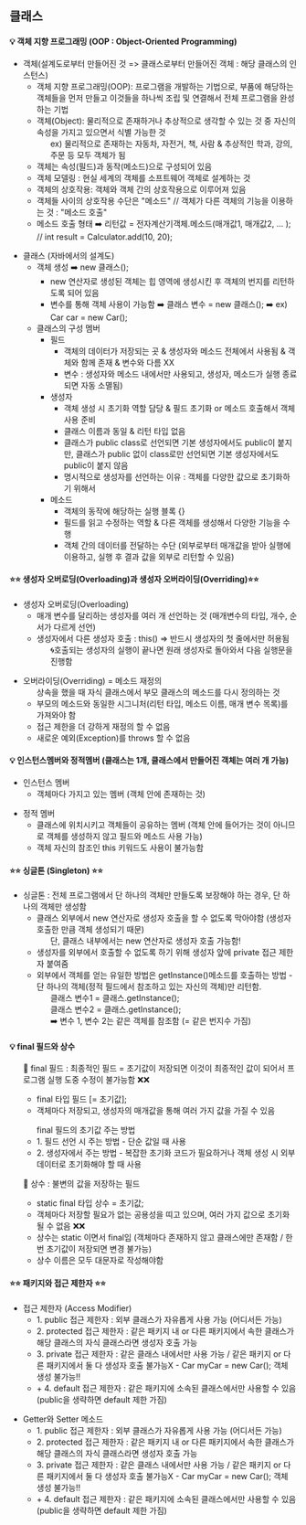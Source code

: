## 클래스

<h4> 💡 객체 지향 프로그래밍 (OOP : Object-Oriented Programming) </h4>

<ul>
	<li> 객체(설계도로부터 만들어진 것 => 클래스로부터 만들어진 객체 : 해당 클래스의 인스턴스)
		<ul> 
			<li> 객체 지향 프로그래밍(OOP): 프로그램을 개발하는 기법으로, 부품에 해당하는 객체들을 먼저 만들고 이것들을 하나씩 조립 및 연결해서 전체 프로그램을 완성하는 기법 </li>
			<li> 객체(Object): 물리적으로 존재하거나 추상적으로 생각할 수 있는 것 중 자신의 속성을 가지고 있으면서 식별 가능한 것 
				<ul> ex) 물리적으로 존재하는 자동차, 자전거, 책, 사람 & 추상적인 학과, 강의, 주문 등 모두 객체가 됨 </ul>
			</li>
			<li> 객체는 속성(필드)과 동작(메소드)으로 구성되어 있음 </li>
			<li> 객체 모델링 : 현실 세계의 객체를 소프트웨어 객체로 설계하는 것 </li>
			<li> 객체의 상호작용: 객체와 객체 간의 상호작용으로 이루어져 있음 </li>
			<li> 객체들 사이의 상호작용 수단은 "메소드" // 객체가 다른 객체의 기능을 이용하는 것 : "메소드 호출" </li>
			<li> 메소드 호출 형태 ➡️ 리턴값 = 전자계산기객체.메소드(매개값1, 매개값2, ... ); // int result = Calculator.add(10, 20); </li>
		</ul>
	</li> 
</ul>

<ul>
	<li> 클래스 (자바에서의 설계도)  
		<ul>
			<li> 객체 생성 ➡️ new 클래스();
				<ul>
					<li> new 연산자로 생성된 객체는 힙 영역에 생성시킨 후 객체의 번지를 리턴하도록 되어 있음 </li>
					<li> 변수를 통해 객체 사용이 가능함 ➡️  클래스 변수 = new 클래스(); ➡️ ex) Car car = new Car(); </li>
				</ul>
			</li>
			<li> 클래스의 구성 멤버
				<ul>
					<li> 필드 
						<ul>
							<li> 객체의 데이터가 저장되는 곳 & 생성자와 메소드 전체에서 사용됨 & 객체와 함께 존재 & 변수와 다름 XX </li>
							<li> 변수 : 생성자와 메소드 내에서만 사용되고, 생성자, 메소드가 실행 종료되면 자동 소멸됨)</li>
						</ul>
					</li>
					<li> 생성자 
						<ul>
							<li> 객체 생성 시 초기화 역할 담당 & 필드 초기화 or 메소드 호출해서 객체 사용 준비 </li>
							<li> 클래스 이름과 동일 & 리턴 타입 없음 </li>
							<li> 클래스가 public class로 선언되면 기본 생성자에서도 public이 붙지만, 클래스가 public 없이 class로만 선언되면 기본 생성자에서도 public이 붙지 않음</li>
							<li> 명시적으로 생성자를 선언하는 이유 : 객체를 다양한 값으로 초기화하기 위해서 </li>
						</ul>
					</li>
					<li> 메소드
						<ul>
							<li> 객체의 동작에 해당하는 실행 블록 {} </li>
							<li> 필드를 읽고 수정하는 역할 & 다른 객체를 생성해서 다양한 기능을 수행 </li>
							<li> 객체 간의 데이터를 전달하는 수단 (외부로부터 매개값을 받아 실행에 이용하고, 실행 후 결과 값을 외부로 리턴할 수 있음) </li>
						</ul>
					</li>
				</ul>
			</li>
		</ul>
	</li>
</ul>

<h4> ⭐⭐ 생성자 오버로딩(Overloading)과 생성자 오버라이딩(Overriding)⭐⭐ </h4>

<ul>
	<li> 생성자 오버로딩(Overloading)
		<ul>
			<li> 매개 변수를 달리하는 생성자를 여러 개 선언하는 것 (매개변수의 타입, 개수, 순서가 다르게 선언) </li>
			<li> 생성자에서 다른 생성자 호출 : this() => 반드시 생성자의 첫 줄에서만 허용됨 
				<ul> 🌀호출되는 생성자의 실행이 끝나면 원래 생성자로 돌아와서 다음 실행문을 진행함</ul>
			</li>			
		</ul>
	</li>
</ul>

<ul> 
	<li> 오버라이딩(Overriding) = 메소드 재정의
		<ul> 상속을 했을 때 자식 클래스에서 부모 클래스의
메소드를 다시 정의하는 것
	                <li> 부모의 메소드와 동일한 시그니처(리턴 타입, 메소드 이름, 매개 변수 목록)를 가져와야 함 </li>
		        <li> 접근 제한을 더 강하게 재정의 할 수 없음 </li>
                        <li> 새로운 예외(Exception)를 throws 할 수 없음 </li>
		</ul>
	</li>
</ul>

<h4> 💡 인스턴스멤버와 정적멤버 (클래스는 1개, 클래스에서 만들어진 객체는 여러 개 가능) </h4>
<ul>
	<li> 인스턴스 멤버 
		<ul>
			<li> 객체마다 가지고 있는 멤버 (객체 안에 존재하는 것) </li>
		</ul>
	</li>
</ul>
<ul>
	<li> 정적 멤버 
		<ul>
			<li> 클래스에 위치시키고 객체들이 공유하는 멤버 (객체 안에 들어가는 것이 아니므로 객체를 생성하지 않고 필드와 메소드 사용 가능) </li>
			<li> 객체 자신의 참조인 this 키워드도 사용이 불가능함 </li>
		</ul>
	</li>
</ul>

<h4> ⭐⭐ 싱글톤 (Singleton) ⭐⭐ </h4>
<ul>
	<li> 싱글톤 : 전체 프로그램에서 단 하나의 객체만 만들도록 보장해야 하는 경우, 단 하나의 객체만 생성함
		<ul>
			<li> 클래스 외부에서 new 연산자로 생성자 호출을 할 수 없도록 막아야함 (생성자 호출한 만큼 객체 생성되기 때문) 
				<ul> 단, 클래스 내부에서는 new 연산자로 생성자 호출 가능함! </ul>
			</li>
			<li> 생성자를 외부에서 호출할 수 없도록 하기 위해 생성자 앞에 private 접근 제한자 붙여줌 </li>
			<li> 외부에서 객체를 얻는 유일한 방법은 getInstance()메소드를 호출하는 방법 - 단 하나의 객체(정적 필드에서 참조하고 있는 자신의 객체)만 리턴함.
				<ul> 클래스 변수1 = 클래스.getInstance(); </ul>
				<ul> 클래스 변수2 = 클래스.getInstance(); </ul>
				<ul> ➡️ 변수 1, 변수 2는 같은 객체를 참조함 (= 같은 번지수 가짐) </ul>
			 </li>
		</ul>
	</li>
</ul>
<h4>  💡 final 필드와 상수 </h4>
<ul> 📕 final 필드 : 최종적인 필드 = 초기값이 저장되면 이것이 최종적인 값이 되어서 프로그램 실행 도중 수정이 불가능함 ❌❌
	<ul> 
		<li> final 타입 필드 [= 초기값]; </li>
		<li> 객체마다 저장되고, 생성자의 매개값을 통해 여러 가지 값을 가질 수 있음 </li>
	</ul>
</ul>
<ul> 
	<ul> final 필드의 초기값 주는 방법
		<li> 1. 필드 선언 시 주는 방법 - 단순 값일 때 사용 </li>
		<li> 2. 생성자에서 주는 방법 - 복잡한 초기화 코드가 필요하거나 객체 생성 시 외부 데이터로 초기화해야 할 때 사용 </li>
	</ul>
</ul>
<ul> 📘 상수 : 불변의 값을 저장하는 필드
	<ul>
		<li> static final 타입 상수 = 초기값; </li>
		<li> 객체마다 저장할 필요가 없는 공용성을 띠고 있으며, 여러 가지 값으로 초기화 될 수 없음 ❌❌ </li>
		<li> 상수는 static 이면서 final임 (객체마다 존재하지 않고 클래스에만 존재함 / 한 번 초기값이 저장되면 변경 불가능) </li>
		<li> 상수 이름은 모두 대문자로 작성해야함 </li>
	</ul>
</ul>
<h4>  ⭐⭐ 패키지와 접근 제한자 ⭐⭐ </h4>
<ul>
	<li> 접근 제한자 (Access Modifier) 
		<ul>
			<li> 1. public 접근 제한자 : 외부 클래스가 자유롭게 사용 가능 (어디서든 가능) </li>
			<li> 2. protected 접근 제한자 : 같은 패키지 내 or 다른 패키지에서 속한 클래스가 해당 클래스의 자식 클래스라면 생성자 호출 가능  </li>
			<li> 3. private 접근 제한자 : 같은 클래스 내에서만 사용 가능 / 같은 패키지 or 다른 패키지에서 둘 다 생성자 호출 불가능X - Car myCar = new Car(); 객체 생성 불가능!! </li>
			<li> + 4. default 접근 제한자 : 같은 패키지에 소속된 클래스에서만 사용할 수 있음 (public을 생략하면 default 제한 가짐)</li>
		</ul>
	</li>
</ul>
<ul>
	<li> Getter와 Setter 메소드  
		<ul>
			<li> 1. public 접근 제한자 : 외부 클래스가 자유롭게 사용 가능 (어디서든 가능) </li>
			<li> 2. protected 접근 제한자 : 같은 패키지 내 or 다른 패키지에서 속한 클래스가 해당 클래스의 자식 클래스라면 생성자 호출 가능  </li>
			<li> 3. private 접근 제한자 : 같은 클래스 내에서만 사용 가능 / 같은 패키지 or 다른 패키지에서 둘 다 생성자 호출 불가능X - Car myCar = new Car(); 객체 생성 불가능!! </li>
			<li> + 4. default 접근 제한자 : 같은 패키지에 소속된 클래스에서만 사용할 수 있음 (public을 생략하면 default 제한 가짐)</li>
		</ul>
	</li>
</ul>

